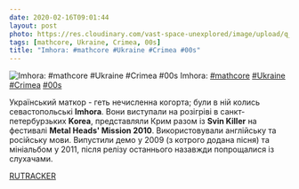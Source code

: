 ```yaml
---
date: 2020-02-16T09:01:44
layout: post
photo: https://res.cloudinary.com/vast-space-unexplored/image/upload/q_auto,dpr_auto,w_auto/photos/photo_891_16-02-2020_09-01-44.jpg
tags: [mathcore, Ukraine, Crimea, 00s]
title: "Imhora: #mathcore #Ukraine #Crimea #00s"
---
```

![Imhora: #mathcore #Ukraine #Crimea #00s](https://res.cloudinary.com/vast-space-unexplored/image/upload/q_auto,dpr_auto,w_auto/photos/photo_891_16-02-2020_09-01-44.jpg)
Imhora: [#mathcore](/tags/#mathcore) [#Ukraine](/tags/#Ukraine) [#Crimea](/tags/#Crimea) [#00s](/tags/#00s)

Український маткор - геть нечисленна когорта; були в ній колись севастопольські **Imhora**. Вони виступали на розігріві в санкт-петербурзьких **Korea**, представляли Крим разом із **Svin Killer** на фестивалі __Metal Heads&#39; Mission 2010__. Використовували англійську та російську мови. Випустили демо у 2009 (з котрого додана пісня) та мініальбом у 2011, після релізу останнього назавжди попрощалися із слухачами.

[RUTRACKER](https://rutracker.org/forum/viewtopic.php?t=3153558)